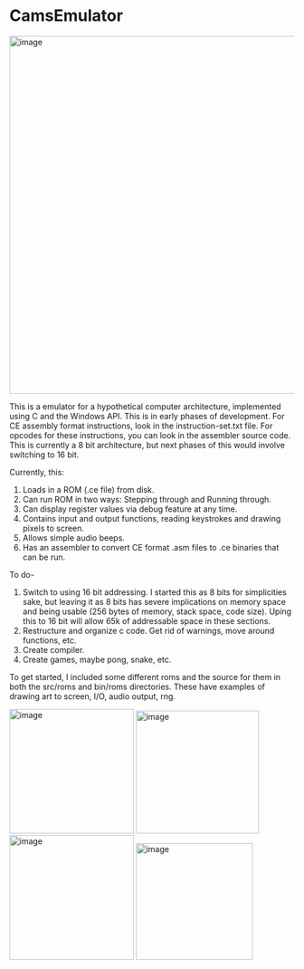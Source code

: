 # CamsEmulator

<img width="632" alt="image" src="https://github.com/camisbored/CamsEmulator/assets/81730723/69677fe4-a5a2-4aed-9b5b-ab9185a72d5f">


This is a emulator for a hypothetical computer architecture, implemented using C and the Windows API. This is in early phases of development. For CE assembly format instructions, look in the instruction-set.txt file. For opcodes for these instructions, you can look in the assembler source code. This is currently a 8 bit architecture, but next phases of this would involve switching to 16 bit.

Currently, this:
1. Loads in a ROM (.ce file) from disk.
2. Can run ROM in two ways: Stepping through and Running through.
3. Can display register values via debug feature at any time.
4. Contains input and output functions, reading keystrokes and drawing pixels to screen.
5. Allows simple audio beeps.
6. Has an assembler to convert CE format .asm files to .ce binaries that can be run.

To do- 
1. Switch to using 16 bit addressing. I started this as 8 bits for simplicities sake, but leaving it as 8 bits has severe implications on memory space and being usable (256 bytes of memory, stack space, code size). Uping this to 16 bit will allow 65k of addressable space in these sections.
2. Restructure and organize c code. Get rid of warnings, move around functions, etc.
4. Create compiler.
5. Create games, maybe pong, snake, etc.

To get started, I included some different roms and the source for them in both the src/roms and bin/roms directories. These have examples of drawing art to screen, I/O, audio output, rng.

<img width="220" alt="image" src="https://github.com/camisbored/CamsEmulator/assets/81730723/51a11a66-9094-4585-98bd-b1f0d5c6a138">

<img width="217" alt="image" src="https://github.com/camisbored/CamsEmulator/assets/81730723/5e8f6992-cc73-4e80-8373-6f3de5c74be2">

<img width="220" alt="image" src="https://github.com/camisbored/CamsEmulator/assets/81730723/f9e1a577-a0c9-4a3a-aa25-6b42a2813d20">

<img width="206" alt="image" src="https://github.com/camisbored/CamsEmulator/assets/81730723/6e51cc36-cb80-4337-9988-41404ac32599">





